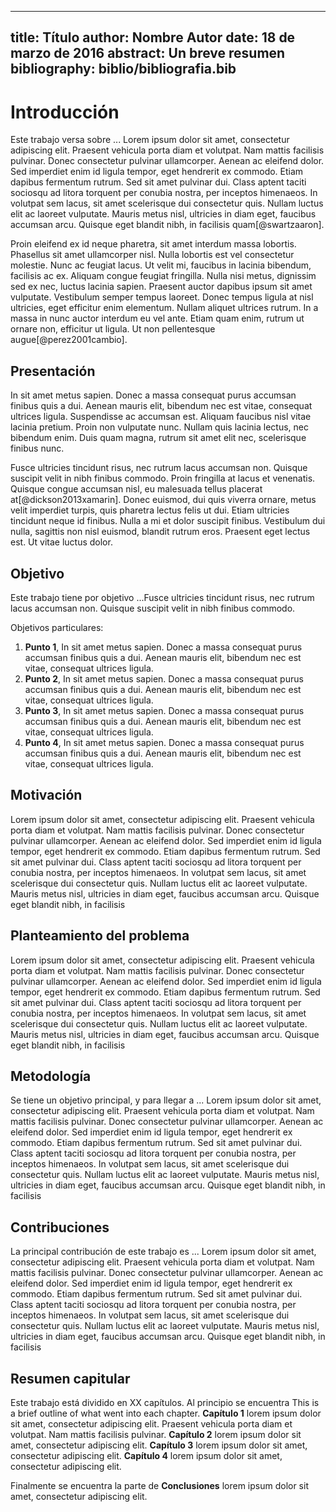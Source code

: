 <!--
%Introducción ~10 páginas - Explicar el propósito de la tesis
-->
---
title: Título
author: Nombre Autor
date: 18 de marzo de 2016
abstract: Un breve resumen
bibliography: biblio/bibliografia.bib
---

# Introducción

Este trabajo versa sobre ... Lorem ipsum dolor sit amet, consectetur adipiscing elit. Praesent vehicula porta diam et volutpat. Nam mattis facilisis pulvinar. Donec consectetur pulvinar ullamcorper. Aenean ac eleifend dolor. Sed imperdiet enim id ligula tempor, eget hendrerit ex commodo. Etiam dapibus fermentum rutrum. Sed sit amet pulvinar dui. Class aptent taciti sociosqu ad litora torquent per conubia nostra, per inceptos himenaeos. In volutpat sem lacus, sit amet scelerisque dui consectetur quis. Nullam luctus elit ac laoreet vulputate. Mauris metus nisl, ultricies in diam eget, faucibus accumsan arcu. Quisque eget blandit nibh, in facilisis quam[@swartzaaron].

Proin eleifend ex id neque pharetra, sit amet interdum massa lobortis. Phasellus sit amet ullamcorper nisl. Nulla lobortis est vel consectetur molestie. Nunc ac feugiat lacus. Ut velit mi, faucibus in lacinia bibendum, facilisis ac ex. Aliquam congue feugiat fringilla. Nulla nisi metus, dignissim sed ex nec, luctus lacinia sapien. Praesent auctor dapibus ipsum sit amet vulputate. Vestibulum semper tempus laoreet. Donec tempus ligula at nisl ultricies, eget efficitur enim elementum. Nullam aliquet ultrices rutrum. In a massa in nunc auctor interdum eu vel ante. Etiam quam enim, rutrum ut ornare non, efficitur ut ligula. Ut non pellentesque augue[@perez2001cambio].

## Presentación

In sit amet metus sapien. Donec a massa consequat purus accumsan finibus quis a dui. Aenean mauris elit, bibendum nec est vitae, consequat ultrices ligula. Suspendisse ac accumsan est. Aliquam faucibus nisl vitae lacinia pretium. Proin non vulputate nunc. Nullam quis lacinia lectus, nec bibendum enim. Duis quam magna, rutrum sit amet elit nec, scelerisque finibus nunc.

Fusce ultricies tincidunt risus, nec rutrum lacus accumsan non. Quisque suscipit velit in nibh finibus commodo. Proin fringilla at lacus et venenatis. Quisque congue accumsan nisl, eu malesuada tellus placerat at[@dickson2013xamarin]. Donec euismod, dui quis viverra ornare, metus velit imperdiet turpis, quis pharetra lectus felis ut dui. Etiam ultricies tincidunt neque id finibus. Nulla a mi et dolor suscipit finibus. Vestibulum dui nulla, sagittis non nisl euismod, blandit rutrum eros. Praesent eget lectus est. Ut vitae luctus dolor.

## Objetivo

Este trabajo tiene por objetivo ...Fusce ultricies tincidunt risus, nec rutrum lacus accumsan non. Quisque suscipit velit in nibh finibus commodo.

Objetivos particulares:

1. **Punto 1**, In sit amet metus sapien. Donec a massa consequat purus accumsan finibus quis a dui. Aenean mauris elit, bibendum nec est vitae, consequat ultrices ligula.
2. **Punto 2**, In sit amet metus sapien. Donec a massa consequat purus accumsan finibus quis a dui. Aenean mauris elit, bibendum nec est vitae, consequat ultrices ligula.
3. **Punto 3**, In sit amet metus sapien. Donec a massa consequat purus accumsan finibus quis a dui. Aenean mauris elit, bibendum nec est vitae, consequat ultrices ligula.
4. **Punto 4**, In sit amet metus sapien. Donec a massa consequat purus accumsan finibus quis a dui. Aenean mauris elit, bibendum nec est vitae, consequat ultrices ligula.

## Motivación

Lorem ipsum dolor sit amet, consectetur adipiscing elit. Praesent vehicula porta diam et volutpat. Nam mattis facilisis pulvinar. Donec consectetur pulvinar ullamcorper. Aenean ac eleifend dolor. Sed imperdiet enim id ligula tempor, eget hendrerit ex commodo. Etiam dapibus fermentum rutrum. Sed sit amet pulvinar dui. Class aptent taciti sociosqu ad litora torquent per conubia nostra, per inceptos himenaeos. In volutpat sem lacus, sit amet scelerisque dui consectetur quis. Nullam luctus elit ac laoreet vulputate. Mauris metus nisl, ultricies in diam eget, faucibus accumsan arcu. Quisque eget blandit nibh, in facilisis

## Planteamiento del problema

Lorem ipsum dolor sit amet, consectetur adipiscing elit. Praesent vehicula porta diam et volutpat. Nam mattis facilisis pulvinar. Donec consectetur pulvinar ullamcorper. Aenean ac eleifend dolor. Sed imperdiet enim id ligula tempor, eget hendrerit ex commodo. Etiam dapibus fermentum rutrum. Sed sit amet pulvinar dui. Class aptent taciti sociosqu ad litora torquent per conubia nostra, per inceptos himenaeos. In volutpat sem lacus, sit amet scelerisque dui consectetur quis. Nullam luctus elit ac laoreet vulputate. Mauris metus nisl, ultricies in diam eget, faucibus accumsan arcu. Quisque eget blandit nibh, in facilisis

## Metodología

Se tiene un objetivo principal, y para llegar a ... Lorem ipsum dolor sit amet, consectetur adipiscing elit. Praesent vehicula porta diam et volutpat. Nam mattis facilisis pulvinar. Donec consectetur pulvinar ullamcorper. Aenean ac eleifend dolor. Sed imperdiet enim id ligula tempor, eget hendrerit ex commodo. Etiam dapibus fermentum rutrum. Sed sit amet pulvinar dui. Class aptent taciti sociosqu ad litora torquent per conubia nostra, per inceptos himenaeos. In volutpat sem lacus, sit amet scelerisque dui consectetur quis. Nullam luctus elit ac laoreet vulputate. Mauris metus nisl, ultricies in diam eget, faucibus accumsan arcu. Quisque eget blandit nibh, in facilisis

## Contribuciones

La principal contribución de este trabajo es ... Lorem ipsum dolor sit amet, consectetur adipiscing elit. Praesent vehicula porta diam et volutpat. Nam mattis facilisis pulvinar. Donec consectetur pulvinar ullamcorper. Aenean ac eleifend dolor. Sed imperdiet enim id ligula tempor, eget hendrerit ex commodo. Etiam dapibus fermentum rutrum. Sed sit amet pulvinar dui. Class aptent taciti sociosqu ad litora torquent per conubia nostra, per inceptos himenaeos. In volutpat sem lacus, sit amet scelerisque dui consectetur quis. Nullam luctus elit ac laoreet vulputate. Mauris metus nisl, ultricies in diam eget, faucibus accumsan arcu. Quisque eget blandit nibh, in facilisis

## Resumen capitular

<!--
For italic, add one * on either side of the text
For bold, add two * on either side of the text
For bold and italic, add _** on either side of the text
-->

Este trabajo está dividido en XX capítulos. Al principio se encuentra This is a brief outline of what went into each chapter. **Capítulo 1** lorem ipsum dolor sit amet, consectetur adipiscing elit. Praesent vehicula porta diam et volutpat. Nam mattis facilisis pulvinar. **Capítulo 2** lorem ipsum dolor sit amet, consectetur adipiscing elit. **Capítulo 3** lorem ipsum dolor sit amet, consectetur adipiscing elit. **Capítulo 4** lorem ipsum dolor sit amet, consectetur adipiscing elit.

Finalmente se encuentra la parte de **Conclusiones** lorem ipsum dolor sit amet, consectetur adipiscing elit.
